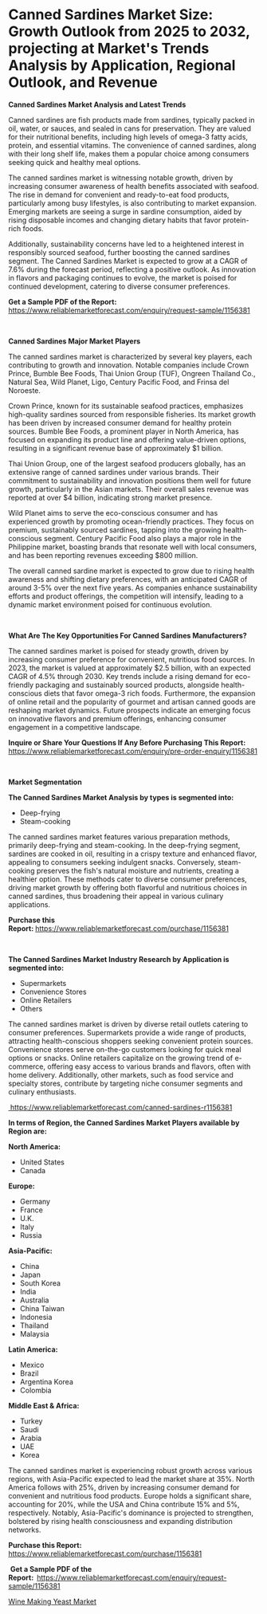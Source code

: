 <p><h1>Canned Sardines Market Size: Growth Outlook from 2025 to 2032, projecting at Market's Trends Analysis by Application, Regional Outlook, and Revenue</h1></p><p><strong>Canned Sardines Market Analysis and Latest Trends</strong></p>
<p><p>Canned sardines are fish products made from sardines, typically packed in oil, water, or sauces, and sealed in cans for preservation. They are valued for their nutritional benefits, including high levels of omega-3 fatty acids, protein, and essential vitamins. The convenience of canned sardines, along with their long shelf life, makes them a popular choice among consumers seeking quick and healthy meal options.</p><p>The canned sardines market is witnessing notable growth, driven by increasing consumer awareness of health benefits associated with seafood. The rise in demand for convenient and ready-to-eat food products, particularly among busy lifestyles, is also contributing to market expansion. Emerging markets are seeing a surge in sardine consumption, aided by rising disposable incomes and changing dietary habits that favor protein-rich foods.</p><p>Additionally, sustainability concerns have led to a heightened interest in responsibly sourced seafood, further boosting the canned sardines segment. The Canned Sardines Market is expected to grow at a CAGR of 7.6% during the forecast period, reflecting a positive outlook. As innovation in flavors and packaging continues to evolve, the market is poised for continued development, catering to diverse consumer preferences.</p></p>
<p><strong>Get a Sample PDF of the Report:&nbsp;</strong> <a href="https://www.reliablemarketforecast.com/enquiry/request-sample/1156381?utm_campaign=3528&utm_medium=2&utm_source=Github&utm_content=ia&utm_term=07042025&utm_id=canned-sardines">https://www.reliablemarketforecast.com/enquiry/request-sample/1156381</a></p>
<p>&nbsp;</p>
<p><strong>Canned Sardines Major Market Players</strong></p>
<p><p>The canned sardines market is characterized by several key players, each contributing to growth and innovation. Notable companies include Crown Prince, Bumble Bee Foods, Thai Union Group (TUF), Ongreen Thailand Co., Natural Sea, Wild Planet, Ligo, Century Pacific Food, and Frinsa del Noroeste.</p><p>Crown Prince, known for its sustainable seafood practices, emphasizes high-quality sardines sourced from responsible fisheries. Its market growth has been driven by increased consumer demand for healthy protein sources. Bumble Bee Foods, a prominent player in North America, has focused on expanding its product line and offering value-driven options, resulting in a significant revenue base of approximately $1 billion.</p><p>Thai Union Group, one of the largest seafood producers globally, has an extensive range of canned sardines under various brands. Their commitment to sustainability and innovation positions them well for future growth, particularly in the Asian markets. Their overall sales revenue was reported at over $4 billion, indicating strong market presence.</p><p>Wild Planet aims to serve the eco-conscious consumer and has experienced growth by promoting ocean-friendly practices. They focus on premium, sustainably sourced sardines, tapping into the growing health-conscious segment. Century Pacific Food also plays a major role in the Philippine market, boasting brands that resonate well with local consumers, and has been reporting revenues exceeding $800 million.</p><p>The overall canned sardine market is expected to grow due to rising health awareness and shifting dietary preferences, with an anticipated CAGR of around 3-5% over the next five years. As companies enhance sustainability efforts and product offerings, the competition will intensify, leading to a dynamic market environment poised for continuous evolution.</p></p>
<p>&nbsp;</p>
<p><strong>What Are The Key Opportunities For Canned Sardines Manufacturers?</strong></p>
<p><p>The canned sardines market is poised for steady growth, driven by increasing consumer preference for convenient, nutritious food sources. In 2023, the market is valued at approximately $2.5 billion, with an expected CAGR of 4.5% through 2030. Key trends include a rising demand for eco-friendly packaging and sustainably sourced products, alongside health-conscious diets that favor omega-3 rich foods. Furthermore, the expansion of online retail and the popularity of gourmet and artisan canned goods are reshaping market dynamics. Future prospects indicate an emerging focus on innovative flavors and premium offerings, enhancing consumer engagement in a competitive landscape.</p></p>
<p><strong>Inquire or Share Your Questions If Any Before Purchasing This Report:</strong> <a href="https://www.reliablemarketforecast.com/enquiry/pre-order-enquiry/1156381?utm_campaign=3528&utm_medium=2&utm_source=Github&utm_content=ia&utm_term=07042025&utm_id=canned-sardines">https://www.reliablemarketforecast.com/enquiry/pre-order-enquiry/1156381</a></p>
<p>&nbsp;</p>
<p><strong>Market Segmentation</strong></p>
<p><strong>The Canned Sardines Market Analysis by types is segmented into:</strong></p>
<p><ul><li>Deep-frying</li><li>Steam-cooking</li></ul></p>
<p><p>The canned sardines market features various preparation methods, primarily deep-frying and steam-cooking. In the deep-frying segment, sardines are cooked in oil, resulting in a crispy texture and enhanced flavor, appealing to consumers seeking indulgent snacks. Conversely, steam-cooking preserves the fish's natural moisture and nutrients, creating a healthier option. These methods cater to diverse consumer preferences, driving market growth by offering both flavorful and nutritious choices in canned sardines, thus broadening their appeal in various culinary applications.</p></p>
<p><strong>Purchase this Report:&nbsp;</strong><a href="https://www.reliablemarketforecast.com/purchase/1156381?utm_campaign=3528&utm_medium=2&utm_source=Github&utm_content=ia&utm_term=07042025&utm_id=canned-sardines">https://www.reliablemarketforecast.com/purchase/1156381</a></p>
<p>&nbsp;</p>
<p><strong>The Canned Sardines Market Industry Research by Application is segmented into:</strong></p>
<p><ul><li>Supermarkets</li><li>Convenience Stores</li><li>Online Retailers</li><li>Others</li></ul></p>
<p><p>The canned sardines market is driven by diverse retail outlets catering to consumer preferences. Supermarkets provide a wide range of products, attracting health-conscious shoppers seeking convenient protein sources. Convenience stores serve on-the-go customers looking for quick meal options or snacks. Online retailers capitalize on the growing trend of e-commerce, offering easy access to various brands and flavors, often with home delivery. Additionally, other markets, such as food service and specialty stores, contribute by targeting niche consumer segments and culinary enthusiasts.</p></p>
<p><a href="https://www.reliablemarketforecast.com/canned-sardines-r1156381?utm_campaign=3528&utm_medium=2&utm_source=Github&utm_content=ia&utm_term=07042025&utm_id=canned-sardines">&nbsp;https://www.reliablemarketforecast.com/canned-sardines-r1156381</a></p>
<p><strong>In terms of Region, the Canned Sardines Market Players available by Region are:</strong></p>
<p>
    <p> <strong> North America: </strong>
        <ul>
            <li>United States</li>
            <li>Canada</li>
        </ul>
        </p> 
    <p> <strong> Europe: </strong>
        <ul>
            <li>Germany</li>
            <li>France</li>
            <li>U.K.</li>
            <li>Italy</li>
            <li>Russia</li>
        </ul>
        </p> 
    <p> <strong> Asia-Pacific: </strong>
        <ul>
            <li>China</li>
            <li>Japan</li>
            <li>South Korea</li>
            <li>India</li>
            <li>Australia</li>
            <li>China Taiwan</li>
            <li>Indonesia</li>
            <li>Thailand</li>
            <li>Malaysia</li>
        </ul>
        </p> 
    <p> <strong> Latin America: </strong>
        <ul>
            <li>Mexico</li>
            <li>Brazil</li>
            <li>Argentina Korea</li>
            <li>Colombia</li>
        </ul>
        </p> 
    <p> <strong> Middle East & Africa: </strong>
        <ul>
            <li>Turkey</li>
            <li>Saudi</li>
            <li>Arabia</li>
            <li>UAE</li>
            <li>Korea</li>
        </ul>
    </p>
    </p>
<p><p>The canned sardines market is experiencing robust growth across various regions, with Asia-Pacific expected to lead the market share at 35%. North America follows with 25%, driven by increasing consumer demand for convenient and nutritious food products. Europe holds a significant share, accounting for 20%, while the USA and China contribute 15% and 5%, respectively. Notably, Asia-Pacific's dominance is projected to strengthen, bolstered by rising health consciousness and expanding distribution networks.</p></p>
<p><strong>Purchase this Report: </strong><a href="https://www.reliablemarketforecast.com/purchase/1156381?utm_campaign=3528&utm_medium=2&utm_source=Github&utm_content=ia&utm_term=07042025&utm_id=canned-sardines">https://www.reliablemarketforecast.com/purchase/1156381</a></p>
<p>&nbsp;<strong>Get a Sample PDF of the Report:&nbsp;&nbsp;</strong><a href="https://www.reliablemarketforecast.com/enquiry/request-sample/1156381?utm_campaign=3528&utm_medium=2&utm_source=Github&utm_content=ia&utm_term=07042025&utm_id=canned-sardines">https://www.reliablemarketforecast.com/enquiry/request-sample/1156381</a></p>
<p><strong></strong></p>
<p><p><a href="https://github.com/azorrotutus/Market-Research-Report-List-1/blob/main/wine-making-yeast-market.md?utm_campaign=3528&utm_medium=2&utm_source=Github&utm_content=ia&utm_term=07042025&utm_id=canned-sardines">Wine Making Yeast Market</a></p></p>